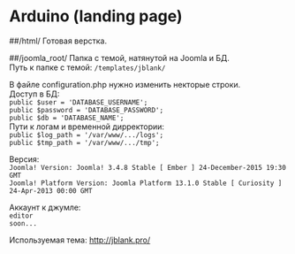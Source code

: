 # Arduino (landing page)

##/html/
Готовая верстка.

##/joomla_root/
Папка с темой, натянутой на Joomla и БД.<br>
Путь к папке с темой: `/templates/jblank/`<br>

В файле configuration.php нужно изменить некторые строки.<br>
Доступ в БД:<br>
`public $user = 'DATABASE_USERNAME';`<br>
`public $password = 'DATABASE_PASSWORD';`<br>
`public $db = 'DATABASE_NAME';`<br>
Пути к логам и временной дирректории:<br>
`public $log_path = '/var/www/.../logs';`<br>
`public $tmp_path = '/var/www/.../tmp';`<br>

Версия:<br>
`Joomla! Version: Joomla! 3.4.8 Stable [ Ember ] 24-December-2015 19:30 GMT`<br>
`Joomla! Platform Version: Joomla Platform 13.1.0 Stable [ Curiosity ] 24-Apr-2013 00:00 GMT`<br>

Аккаунт к джумле:<br>
`editor`<br>
`soon...`<br>

Используемая тема: http://jblank.pro/